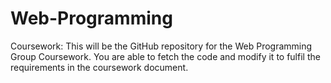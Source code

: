 # Web-Programming
Coursework:
This will be the GitHub repository for the Web Programming Group Coursework.
You are able to fetch the code and modify it to fulfil the requirements in the coursework document.
